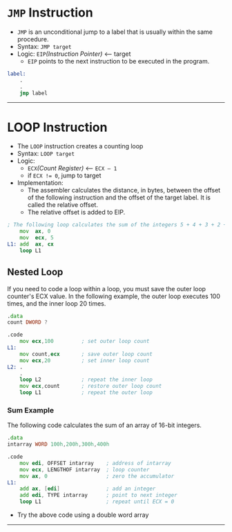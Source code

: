 # `JMP` Instruction
* `JMP` is an unconditional jump to a label that is usually within the  same procedure.
* Syntax: `JMP target`
* Logic: `EIP`*(Instruction Pointer)* <-- target
  * `EIP` points to the next instruction to be executed in the program.
```asm
label:
    .
    .
    jmp label
```
---
# LOOP Instruction
* The `LOOP` instruction creates a counting loop
* Syntax: `LOOP target`
* Logic:
  * `ECX`*(Count Register)* <-- `ECX – 1`
  * if `ECX != 0`, jump to target
* Implementation: 
  * The assembler calculates the distance, in bytes, between the offset of the following instruction and the offset of the target label. It is called the relative offset.
  * The relative offset is added to EIP.

```asm
; The following loop calculates the sum of the integers 5 + 4 + 3 + 2 + 1
    mov  ax, 0  
    mov  ecx, 5
L1: add  ax, cx
    loop L1
```

## Nested Loop
If you need to code a loop within a loop, you must save the outer loop counter's ECX value. In the following example, the outer loop executes 100 times, and the inner loop 20 times.
```asm
.data
count DWORD ?

.code
    mov ecx,100         ; set outer loop count
L1:
    mov count,ecx       ; save outer loop count
    mov ecx,20          ; set inner loop count
L2: .
    .
    loop L2             ; repeat the inner loop
    mov ecx,count       ; restore outer loop count
    loop L1             ; repeat the outer loop
```

### Sum Example
The following code calculates the sum of an array of 16-bit integers.
```asm
.data
intarray WORD 100h,200h,300h,400h

.code
    mov edi, OFFSET intarray	; address of intarray
    mov ecx, LENGTHOF intarray	; loop counter
    mov ax, 0                   ; zero the accumulator
L1:
    add ax, [edi]               ; add an integer
    add edi, TYPE intarray      ; point to next integer
    loop L1                     ; repeat until ECX = 0
```
* Try the above code using a double word array
---